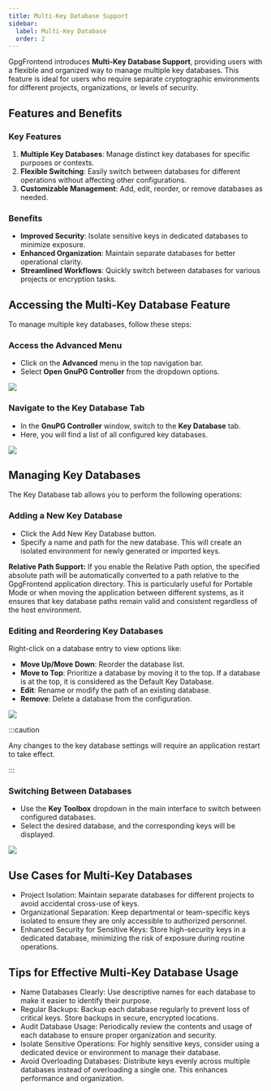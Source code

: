 ```yaml
---
title: Multi-Key Database Support
sidebar:
  label: Multi-Key Database
  order: 2
---
```


GpgFrontend introduces **Multi-Key Database Support**, providing users with a
flexible and organized way to manage multiple key databases. This feature is
ideal for users who require separate cryptographic environments for different
projects, organizations, or levels of security.

## Features and Benefits

### Key Features

1. **Multiple Key Databases**: Manage distinct key databases for specific
   purposes or contexts.
2. **Flexible Switching**: Easily switch between databases for different
   operations without affecting other configurations.
3. **Customizable Management**: Add, edit, reorder, or remove databases as
   needed.

### Benefits

- **Improved Security**: Isolate sensitive keys in dedicated databases to
  minimize exposure.
- **Enhanced Organization**: Maintain separate databases for better operational
  clarity.
- **Streamlined Workflows**: Quickly switch between databases for various
  projects or encryption tasks.

## Accessing the Multi-Key Database Feature

To manage multiple key databases, follow these steps:

### Access the Advanced Menu

- Click on the **Advanced** menu in the top navigation bar.
- Select **Open GnuPG Controller** from the dropdown options.

![](https://image.cdn.bktus.com/i/2024/11/29/abfaa919-2945-1acc-eb35-5c86828a97ca.webp)

### Navigate to the Key Database Tab

- In the **GnuPG Controller** window, switch to the **Key Database** tab.
- Here, you will find a list of all configured key databases.

![](https://image.cdn.bktus.com/i/2024/11/29/7a66848e-bc23-fd13-08a4-1923de39369e.webp)

## Managing Key Databases

The Key Database tab allows you to perform the following operations:

### Adding a New Key Database

- Click the Add New Key Database button.
- Specify a name and path for the new database. This will create an isolated
  environment for newly generated or imported keys.

**Relative Path Support:** If you enable the Relative Path option, the specified
absolute path will be automatically converted to a path relative to the
GpgFrontend application directory. This is particularly useful for Portable Mode
or when moving the application between different systems, as it ensures that key
database paths remain valid and consistent regardless of the host environment.

### Editing and Reordering Key Databases

Right-click on a database entry to view options like:

- **Move Up/Move Down**: Reorder the database list.
- **Move to Top**: Prioritize a database by moving it to the top. If a database
  is at the top, it is considered as the Default Key Database.
- **Edit**: Rename or modify the path of an existing database.
- **Remove**: Delete a database from the configuration.

![](https://image.cdn.bktus.com/i/2024/11/29/0fd0d56b-532c-f0a8-c263-40d288cd74ba.webp)

:::caution

Any changes to the key database settings will require an application
restart to take effect.

:::

### Switching Between Databases

- Use the **Key Toolbox** dropdown in the main interface to switch between
  configured databases.
- Select the desired database, and the corresponding keys will be displayed.

![](https://image.cdn.bktus.com/i/2024/11/29/dd783ee0-df5e-2b6f-428f-784c68246186.webp)

## Use Cases for Multi-Key Databases

- Project Isolation: Maintain separate databases for different projects to
  avoid accidental cross-use of keys.
- Organizational Separation: Keep departmental or team-specific keys isolated
  to ensure they are only accessible to authorized personnel.
- Enhanced Security for Sensitive Keys: Store high-security keys in a dedicated
  database, minimizing the risk of exposure during routine operations.

## Tips for Effective Multi-Key Database Usage

- Name Databases Clearly: Use descriptive names for each database to make it
  easier to identify their purpose.
- Regular Backups: Backup each database regularly to prevent loss of critical
  keys. Store backups in secure, encrypted locations.
- Audit Database Usage: Periodically review the contents and usage of each
  database to ensure proper organization and security.
- Isolate Sensitive Operations: For highly sensitive keys, consider using a
  dedicated device or environment to manage their database.
- Avoid Overloading Databases: Distribute keys evenly across multiple databases
  instead of overloading a single one. This enhances performance and
  organization.
